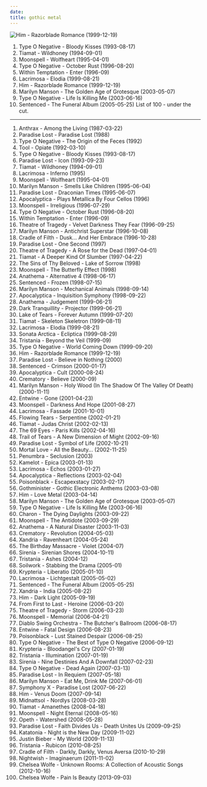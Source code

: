 ```yaml
---
date: 
title: gothic metal
---
```

![Him - Razorblade Romance (1999-12-19)](http://coverartarchive.org/release/c38d4983-987f-35b9-9683-932192d5e3c4/19881038050-500.jpg "Him - Razorblade Romance (1999-12-19)")
1. <span title="#gothic_metal">Type O Negative - Bloody Kisses (1993-08-17)</span>
2. <span title="#gothic_metal #doom_metal">Tiamat - Wildhoney (1994-09-01)</span>
3. <span title="#gothic_metal">Moonspell - Wolfheart (1995-04-01)</span>
4. <span title="#gothic_metal #doom_metal">Type O Negative - October Rust (1996-08-20)</span>
5. <span title="#gothic_metal">Within Temptation - Enter (1996-09)</span>
6. <span title="#gothic_metal #gothic">Lacrimosa - Elodia (1999-08-21)</span>
7. <span title="#love_metal #him #rock">Him - Razorblade Romance (1999-12-19)</span>
8. <span title="#industrial_metal #industrial">Marilyn Manson - The Golden Age of Grotesque (2003-05-07)</span>
9. <span title="#gothic_metal">Type O Negative - Life Is Killing Me (2003-06-16)</span>
10. <span title="#gothic_metal">Sentenced - The Funeral Album (2005-05-25)</span>
List of 100 - under the cut.
<!-- more -->
-----
1. <span title="#thrash_metal">Anthrax - Among the Living (1987-03-22)</span>
2. <span title="#gothic_metal">Paradise Lost - Paradise Lost (1988)</span>
3. <span title="#gothic_metal">Type O Negative - The Origin of the Feces (1992)</span>
4. <span title="#progressive_metal #alternative_metal #progressive_rock #1992 #rock">Tool - Opiate (1992-03-10)</span>
5. <span title="#gothic_metal">Type O Negative - Bloody Kisses (1993-08-17)</span>
6. <span title="#doom_metal #gothic_metal">Paradise Lost - Icon (1993-09-23)</span>
7. <span title="#gothic_metal #doom_metal">Tiamat - Wildhoney (1994-09-01)</span>
8. <span title="#gothic_metal">Lacrimosa - Inferno (1995)</span>
9. <span title="#gothic_metal">Moonspell - Wolfheart (1995-04-01)</span>
10. <span title="#industrial_metal #industrial_rock #alternative_metal">Marilyn Manson - Smells Like Children (1995-06-04)</span>
11. <span title="#gothic_metal #doom_metal">Paradise Lost - Draconian Times (1995-06-07)</span>
12. <span title="#instrumental #cover #symphonic_metal #metal #cello #cello_metal">Apocalyptica - Plays Metallica By Four Cellos (1996)</span>
13. <span title="#gothic_metal">Moonspell - Irreligious (1996-07-29)</span>
14. <span title="#gothic_metal #doom_metal">Type O Negative - October Rust (1996-08-20)</span>
15. <span title="#gothic_metal">Within Temptation - Enter (1996-09)</span>
16. <span title="#gothic_metal">Theatre of Tragedy - Velvet Darkness They Fear (1996-09-25)</span>
17. <span title="#industrial_metal #industrial #metal">Marilyn Manson - Antichrist Superstar (1996-10-08)</span>
18. <span title="#black_metal #symphonic_black_metal #gothic_metal">Cradle of Filth - Dusk... And Her Embrace (1996-10-28)</span>
19. <span title="#gothic_metal #gothic_rock">Paradise Lost - One Second (1997)</span>
20. <span title="#gothic_metal">Theatre of Tragedy - A Rose for the Dead (1997-04-01)</span>
21. <span title="#gothic_metal">Tiamat - A Deeper Kind Of Slumber (1997-04-22)</span>
22. <span title="#gothic_metal">The Sins of Thy Beloved - Lake of Sorrow (1998)</span>
23. <span title="#gothic_metal">Moonspell - The Butterfly Effect (1998)</span>
24. <span title="#doom_metal #progressive_rock #progressive_metal">Anathema - Alternative 4 (1998-06-17)</span>
25. <span title="#gothic_metal">Sentenced - Frozen (1998-07-15)</span>
26. <span title="#industrial_rock #industrial_metal #industrial #glam_rock #metal">Marilyn Manson - Mechanical Animals (1998-09-14)</span>
27. <span title="#symphonic_metal #instrumental #cello #metal">Apocalyptica - Inquisition Symphony (1998-09-22)</span>
28. <span title="#progressive_rock #doom_metal">Anathema - Judgement (1999-06-21)</span>
29. <span title="#melodic_death_metal">Dark Tranquillity - Projector (1999-06-21)</span>
30. <span title="#gothic_metal">Lake of Tears - Forever Autumn (1999-07-20)</span>
31. <span title="#gothic_metal">Tiamat - Skeleton Skeletron (1999-08-11)</span>
32. <span title="#gothic_metal #gothic">Lacrimosa - Elodia (1999-08-21)</span>
33. <span title="#power_metal">Sonata Arctica - Ecliptica (1999-08-29)</span>
34. <span title="#gothic_metal">Tristania - Beyond the Veil (1999-09)</span>
35. <span title="#gothic_metal #doom_metal">Type O Negative - World Coming Down (1999-09-20)</span>
36. <span title="#love_metal #him #rock">Him - Razorblade Romance (1999-12-19)</span>
37. <span title="#gothic_metal">Paradise Lost - Believe in Nothing (2000)</span>
38. <span title="#gothic_metal">Sentenced - Crimson (2000-01-17)</span>
39. <span title="#symphonic_metal #cello_metal #instrumental">Apocalyptica - Cult (2000-08-24)</span>
40. <span title="#gothic_metal">Crematory - Believe (2000-09)</span>
41. <span title="#industrial_metal #alternative_metal #2000">Marilyn Manson - Holy Wood (In The Shadow Of The Valley Of Death) (2000-11-11)</span>
42. <span title="#gothic_metal">Entwine - Gone (2001-04-23)</span>
43. <span title="#gothic_metal">Moonspell - Darkness And Hope (2001-08-27)</span>
44. <span title="#gothic_metal #gothic">Lacrimosa - Fassade (2001-10-01)</span>
45. <span title="#gothic_metal">Flowing Tears - Serpentine (2002-01-21)</span>
46. <span title="#gothic_metal">Tiamat - Judas Christ (2002-02-13)</span>
47. <span title="#rock #finnish #gothic_rock #the_69_eyes #2002 #gothic">The 69 Eyes - Paris Kills (2002-04-16)</span>
48. <span title="#gothic_metal">Trail of Tears - A New Dimension of Might (2002-09-16)</span>
49. <span title="#gothic_metal">Paradise Lost - Symbol of Life (2002-10-21)</span>
50. <span title="#gothic_metal">Mortal Love - All the Beauty... (2002-11-25)</span>
51. <span title="#gothic_metal">Penumbra - Seclusion (2003)</span>
52. <span title="#power_metal #symphonic_metal">Kamelot - Epica (2003-01-13)</span>
53. <span title="#gothic_metal #gothic">Lacrimosa - Echos (2003-01-27)</span>
54. <span title="#symphonic_metal #cello_metal #instrumental">Apocalyptica - Reflections (2003-02-04)</span>
55. <span title="#gothic_metal">Poisonblack - Escapexstacy (2003-02-17)</span>
56. <span title="#gothic_metal #industrial_metal">Gothminister - Gothic Electronic Anthems (2003-03-08)</span>
57. <span title="#love_metal #him #gothic_rock">Him - Love Metal (2003-04-14)</span>
58. <span title="#industrial_metal #industrial">Marilyn Manson - The Golden Age of Grotesque (2003-05-07)</span>
59. <span title="#gothic_metal">Type O Negative - Life Is Killing Me (2003-06-16)</span>
60. <span title="#gothic_metal">Charon - The Dying Daylights (2003-09-22)</span>
61. <span title="#gothic_metal">Moonspell - The Antidote (2003-09-29)</span>
62. <span title="#progressive_rock">Anathema - A Natural Disaster (2003-11-03)</span>
63. <span title="#gothic_metal">Crematory - Revolution (2004-05-03)</span>
64. <span title="#gothic_metal #symphonic_metal">Xandria - Ravenheart (2004-05-24)</span>
65. <span title="#industrial #gothic">The Birthday Massacre - Violet (2004-07)</span>
66. <span title="#gothic_metal #symphonic_metal">Sirenia - Sirenian Shores (2004-10-11)</span>
67. <span title="#gothic_metal">Tristania - Ashes (2004-12)</span>
68. <span title="#melodic_death_metal">Soilwork - Stabbing the Drama (2005-01)</span>
69. <span title="#gothic_metal">Krypteria - Liberatio (2005-01-10)</span>
70. <span title="#gothic_metal">Lacrimosa - Lichtgestalt (2005-05-02)</span>
71. <span title="#gothic_metal">Sentenced - The Funeral Album (2005-05-25)</span>
72. <span title="#gothic_metal #symphonic_metal">Xandria - India (2005-08-22)</span>
73. <span title="#love_metal #rock">Him - Dark Light (2005-09-19)</span>
74. <span title="#post_hardcore #screamo">From First to Last - Heroine (2006-03-20)</span>
75. <span title="#gothic_metal">Theatre of Tragedy - Storm (2006-03-23)</span>
76. <span title="#gothic_metal">Moonspell - Memorial (2006-04-21)</span>
77. <span title="#avant_garde_metal #symphonic_metal #progressive_metal #avant_garde">Diablo Swing Orchestra - The Butcher's Ballroom (2006-08-17)</span>
78. <span title="#gothic_metal #entwine">Entwine - Fatal Design (2006-08-23)</span>
79. <span title="#gothic_metal">Poisonblack - Lust Stained Despair (2006-08-25)</span>
80. <span title="#gothic_metal">Type O Negative - The Best of Type O Negative (2006-09-12)</span>
81. <span title="#gothic_metal #symphonic_metal #female_fronted_metal">Krypteria - Bloodangel's Cry (2007-01-19)</span>
82. <span title="#gothic_metal">Tristania - Illumination (2007-01-19)</span>
83. <span title="#gothic_metal">Sirenia - Nine Destinies And A Downfall (2007-02-23)</span>
84. <span title="#gothic_metal #doom_metal">Type O Negative - Dead Again (2007-03-13)</span>
85. <span title="#gothic_metal #doom_metal">Paradise Lost - In Requiem (2007-05-18)</span>
86. <span title="#industrial_rock #alternative_rock #alternative_metal">Marilyn Manson - Eat Me, Drink Me (2007-06-01)</span>
87. <span title="#progressive_metal">Symphony X - Paradise Lost (2007-06-22)</span>
88. <span title="#love_metal">Him - Venus Doom (2007-09-14)</span>
89. <span title="#gothic_metal #female_fronted_metal #folk_metal">Midnattsol - Nordlys (2008-03-28)</span>
90. <span title="#gothic_metal">Tiamat - Amanethes (2008-04-18)</span>
91. <span title="#gothic_metal">Moonspell - Night Eternal (2008-05-16)</span>
92. <span title="#progressive_metal #progressive_death_metal">Opeth - Watershed (2008-05-28)</span>
93. <span title="#gothic_metal #2009">Paradise Lost - Faith Divides Us - Death Unites Us (2009-09-25)</span>
94. <span title="#progressive_metal #doom_metal #2009 #alternative_metal">Katatonia - Night is the New Day (2009-11-02)</span>
95. <span title="#justin_bieber #my_world #totec_radio">Justin Bieber - My World (2009-11-13)</span>
96. <span title="#gothic_metal #2010 #epic_fail">Tristania - Rubicon (2010-08-25)</span>
97. <span title="#gothic_metal #symphonic_metal #extreme_metal">Cradle of Filth - Darkly, Darkly, Venus Aversa (2010-10-29)</span>
98. <span title="#symphonic_metal #power_metal">Nightwish - Imaginaerum (2011-11-02)</span>
99. <span title="#2012 #folk #andrew #ccm #donald_trump #david_orton">Chelsea Wolfe - Unknown Rooms: A Collection of Acoustic Songs (2012-10-16)</span>
100. <span title="#gothic_rock #hipster #pretentious #garbage #flop #hipster_garbage #trash #attention_whore #not_experimental #boring #awful #generic #pop #female_vocalists #officially_shit #trite #bad_music #trying_too_hard #people_who_have_no_talent #emo #no_talent #unlistenable #gothic_my_ass #goth_music_for_pussies #japanese #anime #j_pop #scheisse #bullshit #whore #dumb #visual_kei #stupid #slut #untalented #not_gothic #hipster_garabe #worst #slut_pop #kacke #worse_than_justin_bieber #fip #crap #emocore #terrible #meme #bad #ugly #horrible #pathetic #cant_sing #uncreative #satanic_pop #satanic_shit #amatue #worst_of_2017 #worse_than_akiko_shikata #jpop #comedy #ridiculous #sellout #annoying #derivative #shitcore #anison #bad_taste #ugly_vocalists #satanic_garbage #sexy #dark #symphonic_metal #idiot #better_than_radiohead #achingly_intelligent #not_music #manowar #disgrace_to_society #weeaboo #so_bad_its_good #folklore_intellectuel #hino #not_darkwave #metal_for_teletubbies #poptron #hate_my_nation #very_intelligent_lyrics #darkwave_my_ass #gothic_metal #humour #misogyny #lol #lame #seiyuu #troll #talentless">Chelsea Wolfe - Pain Is Beauty (2013-09-03)</span>
